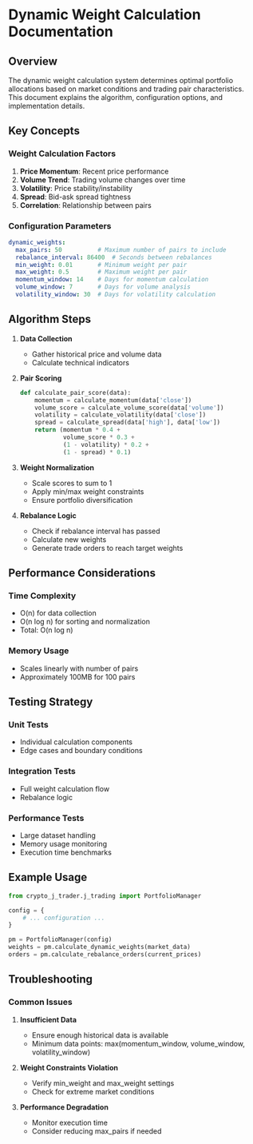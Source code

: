 # Dynamic Weight Calculation Documentation

## Overview
The dynamic weight calculation system determines optimal portfolio allocations based on market conditions and trading pair characteristics. This document explains the algorithm, configuration options, and implementation details.

## Key Concepts

### Weight Calculation Factors
1. **Price Momentum**: Recent price performance
2. **Volume Trend**: Trading volume changes over time
3. **Volatility**: Price stability/instability
4. **Spread**: Bid-ask spread tightness
5. **Correlation**: Relationship between pairs

### Configuration Parameters
```yaml
dynamic_weights:
  max_pairs: 50          # Maximum number of pairs to include
  rebalance_interval: 86400  # Seconds between rebalances
  min_weight: 0.01       # Minimum weight per pair
  max_weight: 0.5        # Maximum weight per pair
  momentum_window: 14    # Days for momentum calculation
  volume_window: 7       # Days for volume analysis
  volatility_window: 30  # Days for volatility calculation
```

## Algorithm Steps

1. **Data Collection**
   - Gather historical price and volume data
   - Calculate technical indicators

2. **Pair Scoring**
   ```python
   def calculate_pair_score(data):
       momentum = calculate_momentum(data['close'])
       volume_score = calculate_volume_score(data['volume'])
       volatility = calculate_volatility(data['close'])
       spread = calculate_spread(data['high'], data['low'])
       return (momentum * 0.4 + 
               volume_score * 0.3 + 
               (1 - volatility) * 0.2 + 
               (1 - spread) * 0.1)
   ```

3. **Weight Normalization**
   - Scale scores to sum to 1
   - Apply min/max weight constraints
   - Ensure portfolio diversification

4. **Rebalance Logic**
   - Check if rebalance interval has passed
   - Calculate new weights
   - Generate trade orders to reach target weights

## Performance Considerations

### Time Complexity
- O(n) for data collection
- O(n log n) for sorting and normalization
- Total: O(n log n)

### Memory Usage
- Scales linearly with number of pairs
- Approximately 100MB for 100 pairs

## Testing Strategy

### Unit Tests
- Individual calculation components
- Edge cases and boundary conditions

### Integration Tests
- Full weight calculation flow
- Rebalance logic

### Performance Tests
- Large dataset handling
- Memory usage monitoring
- Execution time benchmarks

## Example Usage

```python
from crypto_j_trader.j_trading import PortfolioManager

config = {
    # ... configuration ...
}

pm = PortfolioManager(config)
weights = pm.calculate_dynamic_weights(market_data)
orders = pm.calculate_rebalance_orders(current_prices)
```

## Troubleshooting

### Common Issues
1. **Insufficient Data**
   - Ensure enough historical data is available
   - Minimum data points: max(momentum_window, volume_window, volatility_window)

2. **Weight Constraints Violation**
   - Verify min_weight and max_weight settings
   - Check for extreme market conditions

3. **Performance Degradation**
   - Monitor execution time
   - Consider reducing max_pairs if needed
